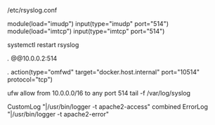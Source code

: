 /etc/rsyslog.conf

module(load="imudp")
input(type="imudp" port="514")
module(load="imtcp")
input(type="imtcp" port="514")

systemctl restart rsyslog

*.* @@10.0.0.2:514

*.* action(type="omfwd" target="docker.host.internal" port="10514" protocol="tcp")

ufw allow from 10.0.0.0/16 to any port 514
tail -f /var/log/syslog

CustomLog "|/usr/bin/logger -t apache2-access" combined
ErrorLog "|/usr/bin/logger -t apache2-error"
